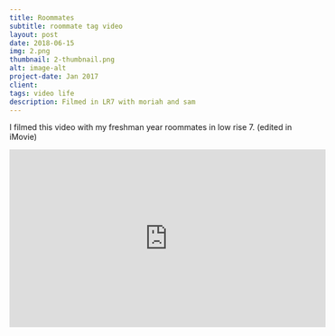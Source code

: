 ```yaml
---
title: Roommates
subtitle: roommate tag video
layout: post
date: 2018-06-15
img: 2.png
thumbnail: 2-thumbnail.png
alt: image-alt
project-date: Jan 2017
client: 
tags: video life
description: Filmed in LR7 with moriah and sam
---
```

I filmed this video with my freshman year roommates in low rise 7. (edited in iMovie)
<html>
<iframe width="560" height="315" src="https://www.youtube.com/embed/vBlAcRp-lS4?rel=0" frameborder="0" allow="autoplay; encrypted-media" allowfullscreen></iframe>
</html>